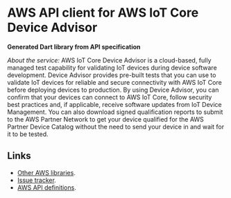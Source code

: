 # AWS API client for AWS IoT Core Device Advisor

**Generated Dart library from API specification**

*About the service:*
AWS IoT Core Device Advisor is a cloud-based, fully managed test capability
for validating IoT devices during device software development. Device
Advisor provides pre-built tests that you can use to validate IoT devices
for reliable and secure connectivity with AWS IoT Core before deploying
devices to production. By using Device Advisor, you can confirm that your
devices can connect to AWS IoT Core, follow security best practices and, if
applicable, receive software updates from IoT Device Management. You can
also download signed qualification reports to submit to the AWS Partner
Network to get your device qualified for the AWS Partner Device Catalog
without the need to send your device in and wait for it to be tested.

## Links

- [Other AWS libraries](https://github.com/agilord/aws_client/tree/master/generated).
- [Issue tracker](https://github.com/agilord/aws_client/issues).
- [AWS API definitions](https://github.com/aws/aws-sdk-js/tree/master/apis).

